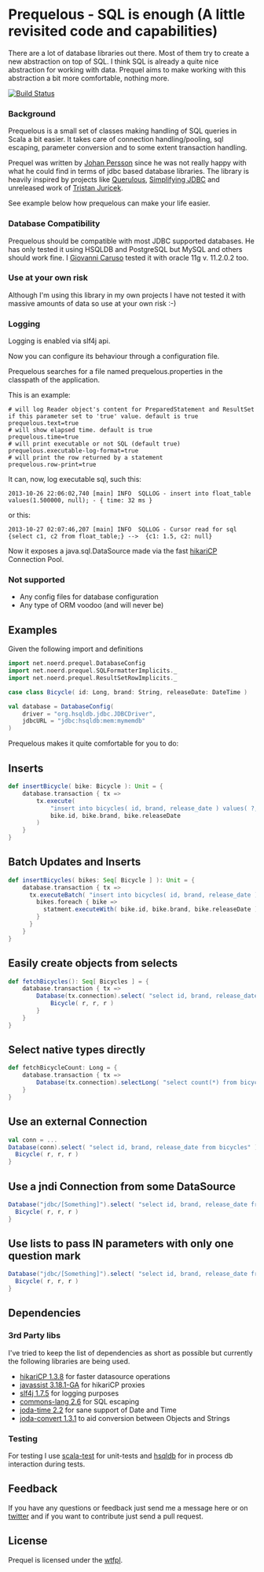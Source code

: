 Prequelous - SQL is enough (A little revisited code and capabilities)
==================================================================

There are a lot of database libraries out there. Most of them try to create a new abstraction on top of SQL. I think SQL is already a quite nice abstraction for working with data. Prequel aims to make working with this abstraction a bit more comfortable, nothing more.

[![Build Status](https://secure.travis-ci.org/vannicaruso/prequel.png)](http://travis-ci.org/vannicaruso/prequel)

### Background

Prequelous is a small set of classes making handling of SQL queries in Scala a bit easier. It takes care of connection handling/pooling, sql escaping, parameter conversion and to some extent transaction handling.

Prequel was written by  [Johan Persson](https://github.com/jpersson) since he was not really happy with what he could find in terms of jdbc based database libraries. The library is heavily inspired by projects like [Querulous](https://github.com/nkallen/querulous), [Simplifying JDBC](http://scala.sygneca.com/code/simplifying-jdbc) and unreleased work of [Tristan Juricek](https://github.com/tristanjuricek).

See example below how prequelous can make your life easier.

### Database Compatibility

Prequelous should be compatible with most JDBC supported databases. He has only tested it using HSQLDB and PostgreSQL but MySQL and others should work fine. I [Giovanni Caruso](https://github.com/vannicaruso) tested it with oracle 11g v. 11.2.0.2 too.

### Use at your own risk

Although I'm using this library in my own projects I have not tested it with massive amounts of data so use at your own risk :-)

### Logging

Logging is enabled via slf4j api.

Now you can configure its behaviour through a configuration file.

Prequelous searches for a file named prequelous.properties in the classpath of the application.

This is an example:

    # will log Reader object's content for PreparedStatement and ResultSet if this parameter set to 'true' value. default is true
    prequelous.text=true
    # will show elapsed time. default is true
    prequelous.time=true
    # will print executable or not SQL (default true)
    prequelous.executable-log-format=true
    # will print the row returned by a statement
    prequelous.row-print=true

It can, now, log executable sql, such this:

    2013-10-26 22:06:02,740 [main] INFO  SQLLOG - insert into float_table values(1.500000, null); - { time: 32 ms }

or this:

    2013-10-27 02:07:46,207 [main] INFO  SQLLOG - Cursor read for sql {select c1, c2 from float_table;} -->  {c1: 1.5, c2: null}

Now it exposes a java.sql.DataSource made via the fast [hikariCP](http://brettwooldridge.github.io/HikariCP/) Connection Pool.

### Not supported

 * Any config files for database configuration
 * Any type of ORM voodoo (and will never be)

Examples
--------

Given the following import and definitions

```scala
import net.noerd.prequel.DatabaseConfig
import net.noerd.prequel.SQLFormatterImplicits._
import net.noerd.prequel.ResultSetRowImplicits._

case class Bicycle( id: Long, brand: String, releaseDate: DateTime )

val database = DatabaseConfig(
    driver = "org.hsqldb.jdbc.JDBCDriver",
    jdbcURL = "jdbc:hsqldb:mem:mymemdb"
)
```

Prequelous makes it quite comfortable for you to do:

## Inserts

```scala
def insertBicycle( bike: Bicycle ): Unit = {
    database.transaction { tx => 
        tx.execute( 
            "insert into bicycles( id, brand, release_date ) values( ?, ?, ? )", 
            bike.id, bike.brand, bike.releaseDate
        )
    }
}
```
## Batch Updates and Inserts

```scala
def insertBicycles( bikes: Seq[ Bicycle ] ): Unit = {
    database.transaction { tx => 
      tx.executeBatch( "insert into bicycles( id, brand, release_date ) values( ?, ?, ? )" ) { statement => 
        bikes.foreach { bike =>
          statment.executeWith( bike.id, bike.brand, bike.releaseDate )
        }
      }
    }
}
```
 
## Easily create objects from selects

```scala
def fetchBicycles(): Seq[ Bicycles ] = {
    database.transaction { tx => 
        Database(tx.connection).select( "select id, brand, release_date from bicycles" ) { r =>
            Bicycle( r, r, r )
        }
    }
}
```

## Select native types directly

```scala
def fetchBicycleCount: Long = {
    database.transaction { tx => 
        Database(tx.connection).selectLong( "select count(*) from bicycles")
    }
}
```

## Use an external Connection

```scala
val conn = ...
Database(conn).select( "select id, brand, release_date from bicycles" ) { r =>
  Bicycle( r, r, r )
}
```

## Use a jndi Connection from some DataSource

```scala
Database("jdbc/[Something]").select( "select id, brand, release_date from bicycles" ) { r =>
  Bicycle( r, r, r )
}
```

## Use lists to pass IN parameters with only one question mark

```scala
Database("jdbc/[Something]").select( "select id, brand, release_date from bicycles where id in (?)", List(1) ) { r =>
  Bicycle( r, r, r )
}
```

Dependencies
------------

### 3rd Party libs

I've tried to keep the list of dependencies as short as possible but currently the following
libraries are being used.

* [hikariCP 1.3.8](http://brettwooldridge.github.io/HikariCP/) for faster datasource operations
* [javassist 3.18.1-GA](http://www.javassist.org) for hikariCP proxies
* [slf4j 1.7.5](http://www.slf4j.org) for logging purposes
* [commons-lang 2.6](http://commons.apache.org/lang) for SQL escaping
* [joda-time 2.2](http://joda-time.sourceforge.net/) for sane support of Date and Time
* [joda-convert 1.3.1](http://www.joda.org/joda-convert/) to aid conversion between Objects and Strings

### Testing

For testing I use [scala-test](http://www.scalatest.org) for unit-tests and [hsqldb](http://hsqldb.org) for in process db interaction during tests.

Feedback
--------

If you have any questions or feedback just send me a message here or on [twitter](http://twitter.com/vannicaruso) and if you want to contribute just send a pull request.

License
-------

Prequel is licensed under the [wtfpl](http://sam.zoy.org/wtfpl/).
